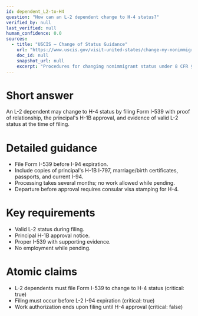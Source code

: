 ```yaml
---
id: dependent_L2-to-H4
question: "How can an L-2 dependent change to H-4 status?"
verified_by: null
last_verified: null
human_confidence: 0.0
sources:
  - title: "USCIS – Change of Status Guidance"
    url: "https://www.uscis.gov/visit-united-states/change-my-nonimmigrant-status"
    doc_id: null
    snapshot_url: null
    excerpt: "Procedures for changing nonimmigrant status under 8 CFR §248.1."
---
```


# Short answer
An L-2 dependent may change to H-4 status by filing Form I-539 with proof of relationship, the principal's H-1B approval, and evidence of valid L-2 status at the time of filing.

# Detailed guidance
- File Form I-539 before I-94 expiration.  
- Include copies of principal's H-1B I-797, marriage/birth certificates, passports, and current I-94.  
- Processing takes several months; no work allowed while pending.  
- Departure before approval requires consular visa stamping for H-4.  

# Key requirements
- Valid L-2 status during filing.  
- Principal H-1B approval notice.  
- Proper I-539 with supporting evidence.  
- No employment while pending.  

# Atomic claims
- L-2 dependents must file Form I-539 to change to H-4 status (critical: true)
- Filing must occur before L-2 I-94 expiration (critical: true)
- Work authorization ends upon filing until H-4 approval (critical: false)


